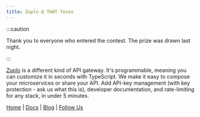 ```yaml
---
title: Zuplo @ THAT Texas
---
```


:::caution

Thank you to everyone who entered the contest. The prize was drawn last night.

:::

[Zuplo](https://zuplo.com) is a different kind of API gateway. It's programmable, meaning you can customize it in seconds with TypeScript. We make it easy to compose your microservices or share your API. Add API-key management (with key protection - ask us what this is), developer documentation, and rate-limiting for any stack, in under 5 minutes.

[Home](https://zuplo.com) | [Docs](/docs) | [Blog](/blog) | [Follow Us](https://twitter.com/zuplo)
